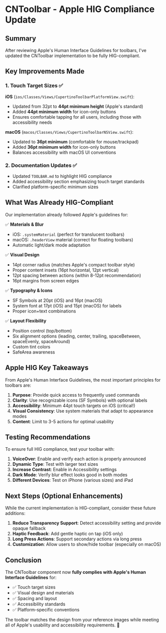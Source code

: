 # CNToolbar - Apple HIG Compliance Update

## Summary

After reviewing Apple's Human Interface Guidelines for toolbars, I've updated the CNToolbar implementation to be fully HIG-compliant.

## Key Improvements Made

### 1. Touch Target Sizes ✅

**iOS** (`ios/Classes/Views/CupertinoToolbarPlatformView.swift`):
- Updated from 32pt to **44pt minimum height** (Apple's standard)
- Added **44pt minimum width** for icon-only buttons
- Ensures comfortable tapping for all users, including those with accessibility needs

**macOS** (`macos/Classes/Views/CupertinoToolbarNSView.swift`):
- Updated to **36pt minimum** (comfortable for mouse/trackpad)
- Added **36pt minimum width** for icon-only buttons
- Balances accessibility with macOS UI conventions

### 2. Documentation Updates ✅

- Updated `TOOLBAR.md` to highlight HIG compliance
- Added accessibility section emphasizing touch target standards
- Clarified platform-specific minimum sizes

## What Was Already HIG-Compliant

Our implementation already followed Apple's guidelines for:

✅ **Materials & Blur**
- iOS: `.systemMaterial` (perfect for translucent toolbars)
- macOS: `.headerView` material (correct for floating toolbars)
- Automatic light/dark mode adaptation

✅ **Visual Design**
- 14pt corner radius (matches Apple's compact toolbar style)
- Proper content insets (16pt horizontal, 12pt vertical)
- 12pt spacing between actions (within 8-12pt recommendation)
- 16pt margins from screen edges

✅ **Typography & Icons**
- SF Symbols at 20pt (iOS) and 16pt (macOS)
- System font at 17pt (iOS) and 15pt (macOS) for labels
- Proper icon+text combinations

✅ **Layout Flexibility**
- Position control (top/bottom)
- Six alignment options (leading, center, trailing, spaceBetween, spaceEvenly, spaceAround)
- Custom tint colors
- SafeArea awareness

## Apple HIG Key Takeaways

From Apple's Human Interface Guidelines, the most important principles for toolbars are:

1. **Purpose**: Provide quick access to frequently used commands
2. **Clarity**: Use recognizable icons (SF Symbols) with optional labels
3. **Accessibility**: Minimum 44pt touch targets on iOS (critical!)
4. **Visual Consistency**: Use system materials that adapt to appearance modes
5. **Content**: Limit to 3-5 actions for optimal usability

## Testing Recommendations

To ensure full HIG compliance, test your toolbar with:

1. **VoiceOver**: Enable and verify each action is properly announced
2. **Dynamic Type**: Test with larger text sizes
3. **Increase Contrast**: Enable in Accessibility settings
4. **Dark Mode**: Verify blur effect looks good in both modes
5. **Different Devices**: Test on iPhone (various sizes) and iPad

## Next Steps (Optional Enhancements)

While the current implementation is HIG-compliant, consider these future additions:

1. **Reduce Transparency Support**: Detect accessibility setting and provide opaque fallback
2. **Haptic Feedback**: Add gentle haptic on tap (iOS only)
3. **Long Press Actions**: Support secondary actions via long press
4. **Customization**: Allow users to show/hide toolbar (especially on macOS)

## Conclusion

The CNToolbar component now **fully complies with Apple's Human Interface Guidelines** for:
- ✅ Touch target sizes
- ✅ Visual design and materials
- ✅ Spacing and layout
- ✅ Accessibility standards
- ✅ Platform-specific conventions

The toolbar matches the design from your reference images while meeting all of Apple's usability and accessibility requirements. 🎉
